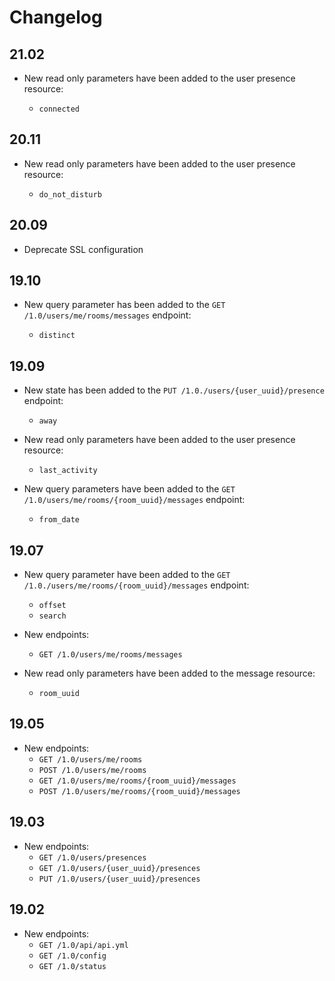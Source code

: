 # Changelog

## 21.02

* New read only parameters have been added to the user presence resource:

  * `connected`

## 20.11

* New read only parameters have been added to the user presence resource:

  * `do_not_disturb`

## 20.09

* Deprecate SSL configuration

## 19.10

* New query parameter has been added to the `GET /1.0/users/me/rooms/messages` endpoint:

  * `distinct`

## 19.09

* New state has been added to the `PUT /1.0./users/{user_uuid}/presence` endpoint:

  * `away`

* New read only parameters have been added to the user presence resource:

  * `last_activity`

* New query parameters have been added to the `GET /1.0/users/me/rooms/{room_uuid}/messages`
  endpoint:

  * `from_date`

## 19.07

* New query parameter have been added to the `GET /1.0./users/me/rooms/{room_uuid}/messages`
  endpoint:

  * `offset`
  * `search`

* New endpoints:
  * `GET /1.0/users/me/rooms/messages`

* New read only parameters have been added to the message resource:

  * `room_uuid`

## 19.05

* New endpoints:
  * `GET /1.0/users/me/rooms`
  * `POST /1.0/users/me/rooms`
  * `GET /1.0/users/me/rooms/{room_uuid}/messages`
  * `POST /1.0/users/me/rooms/{room_uuid}/messages`

## 19.03

* New endpoints:
  * `GET /1.0/users/presences`
  * `GET /1.0/users/{user_uuid}/presences`
  * `PUT /1.0/users/{user_uuid}/presences`

## 19.02

* New endpoints:
  * `GET /1.0/api/api.yml`
  * `GET /1.0/config`
  * `GET /1.0/status`
